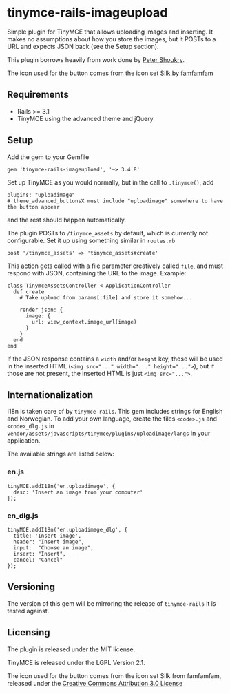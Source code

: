 # tinymce-rails-imageupload

Simple plugin for TinyMCE that allows uploading images and inserting.
It makes no assumptions about how you store the images, but it POSTs to a URL and expects JSON back (see the Setup section).

This plugin borrows heavily from work done by [Peter Shoukry](http://77effects.com/).

The icon used for the button comes from the icon set [Silk by famfamfam](http://www.famfamfam.com/lab/icons/silk/)

## Requirements

  * Rails >= 3.1
  * TinyMCE using the advanced theme and jQuery

## Setup

Add the gem to your Gemfile

    gem 'tinymce-rails-imageupload', '~> 3.4.8'

Set up TinyMCE as you would normally, but in the call to `.tinymce()`, add

    plugins: "uploadimage"
    # theme_advanced_buttonsX must include "uploadimage" somewhere to have the button appear

and the rest should happen automatically.

The plugin POSTs to `/tinymce_assets` by default, which is currently not configurable.
Set it up using something similar in `routes.rb`

    post '/tinymce_assets' => 'tinymce_assets#create'

This action gets called with a file parameter creatively called `file`, and must respond with JSON, containing the URL to the image. Example:

    class TinymceAssetsController < ApplicationController
      def create
        # Take upload from params[:file] and store it somehow...

        render json: {
          image: {
            url: view_context.image_url(image)
          }
        }
      end
    end

If the JSON response contains a `width` and/or `height` key, those will be used in the inserted HTML (`<img src="..." width="..." height="...">`), but if those are not present, the inserted HTML is just `<img src="...">`.

## Internationalization

I18n is taken care of by `tinymce-rails`. This gem includes strings for English and Norwegian. To add your own language, create the files `<code>.js` and `<code>_dlg.js` in `vendor/assets/javascripts/tinymce/plugins/uploadimage/langs` in your application.

The available strings are listed below:

### en.js

    tinyMCE.addI18n('en.uploadimage', {
      desc: 'Insert an image from your computer'
    });

### en_dlg.js

    tinyMCE.addI18n('en.uploadimage_dlg', {
      title: 'Insert image',
      header: "Insert image",
      input:  "Choose an image",
      insert: "Insert",
      cancel: "Cancel"
    });

## Versioning

The version of this gem will be mirroring the release of `tinymce-rails` it is tested against.

## Licensing

The plugin is released under the MIT license.

TinyMCE is released under the LGPL Version 2.1.

The icon used for the button comes from the icon set Silk from famfamfam, released under the [Creative Commons Attribution 3.0 License](http://creativecommons.org/licenses/by/3.0/)